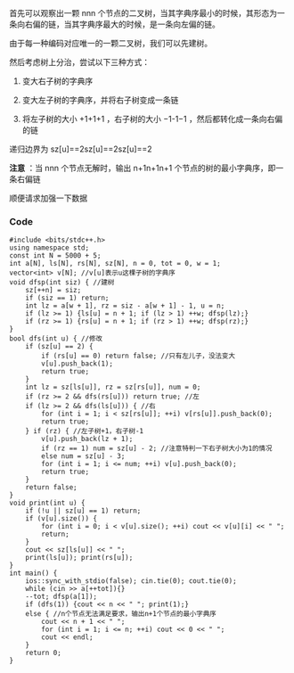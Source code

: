 首先可以观察出一颗 nnn 个节点的二叉树，当其字典序最小的时候，其形态为一条向右偏的链，当其字典序最大的时候，是一条向左偏的链。

由于每一种编码对应唯一的一颗二叉树，我们可以先建树。

然后考虑树上分治，尝试以下三种方式：

  1. 变大右子树的字典序

  2. 变大左子树的字典序，并将右子树变成一条链

  3. 将左子树的大小 +1+1+1 ，右子树的大小 −1-1−1 ，然后都转化成一条向右偏的链

递归边界为 sz[u]==2sz[u]==2sz[u]==2

**注意** ：当 nnn 个节点无解时，输出 n+1n+1n+1 个节点的树的最小字典序，即一条右偏链

顺便请求加强一下数据

### Code

    
    
    #include <bits/stdc++.h>
    using namespace std;
    const int N = 5000 + 5;
    int a[N], ls[N], rs[N], sz[N], n = 0, tot = 0, w = 1;
    vector<int> v[N]; //v[u]表示u这棵子树的字典序
    void dfsp(int siz) { //建树
    	sz[++n] = siz;
    	if (siz == 1) return;
    	int lz = a[w + 1], rz = siz - a[w + 1] - 1, u = n;
    	if (lz >= 1) {ls[u] = n + 1; if (lz > 1) ++w; dfsp(lz);}
    	if (rz >= 1) {rs[u] = n + 1; if (rz > 1) ++w; dfsp(rz);}
    }
    bool dfs(int u) { //修改
    	if (sz[u] == 2) {
    		if (rs[u] == 0) return false; //只有左儿子，没法变大
    		v[u].push_back(1);
    		return true;
    	}
    	int lz = sz[ls[u]], rz = sz[rs[u]], num = 0;
    	if (rz >= 2 && dfs(rs[u])) return true; //左
    	if (lz >= 2 && dfs(ls[u])) { //右
    		for (int i = 1; i < sz[rs[u]]; ++i) v[rs[u]].push_back(0);
    		return true;
    	} if (rz) { //左子树+1，右子树-1
    		v[u].push_back(lz + 1);
    		if (rz == 1) num = sz[u] - 2; //注意特判一下右子树大小为1的情况
    		else num = sz[u] - 3;
    		for (int i = 1; i <= num; ++i) v[u].push_back(0);
    		return true;
    	}
    	return false;
    }
    void print(int u) {
    	if (!u || sz[u] == 1) return;
    	if (v[u].size()) {
    		for (int i = 0; i < v[u].size(); ++i) cout << v[u][i] << " ";
    		return;
    	}
    	cout << sz[ls[u]] << " ";
    	print(ls[u]); print(rs[u]);
    }
    int main() {
    	ios::sync_with_stdio(false); cin.tie(0); cout.tie(0);
    	while (cin >> a[++tot]){}
    	--tot; dfsp(a[1]);
    	if (dfs(1)) {cout << n << " "; print(1);}
    	else { //n个节点无法满足要求，输出n+1个节点的最小字典序
    		cout << n + 1 << " ";
    		for (int i = 1; i <= n; ++i) cout << 0 << " ";
    		cout << endl;
    	}
    	return 0;
    }
    

